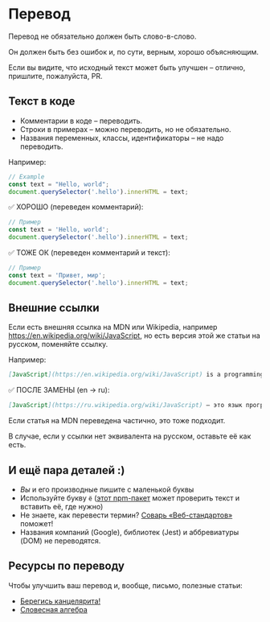 # Перевод

Перевод не обязательно должен быть слово-в-слово.

Он должен быть без ошибок и, по сути, верным, хорошо объясняющим.

Если вы видите, что исходный текст может быть улучшен – отлично, пришлите, пожалуйста, PR.

## Текст в коде

- Комментарии в коде – переводить.
- Строки в примерах – можно переводить, но не обязательно.
- Названия переменных, классы, идентификаторы – не надо переводить.

Например:

```js
// Example
const text = "Hello, world";
document.querySelector('.hello').innerHTML = text;
```

✅ ХОРОШО (переведен комментарий):

```js
// Пример
const text = 'Hello, world';
document.querySelector('.hello').innerHTML = text;
```

✅ ТОЖЕ ОК (переведен комментарий и текст):

```js
// Пример
const text = 'Привет, мир';
document.querySelector('.hello').innerHTML = text;
```


## Внешние ссылки

Если есть внешняя ссылка на MDN или Wikipedia, например https://en.wikipedia.org/wiki/JavaScript, но есть версия этой же статьи на русском, поменяйте ссылку.

Например:

```md
[JavaScript](https://en.wikipedia.org/wiki/JavaScript) is a programming language.
```

✅ ПОСЛЕ ЗАМЕНЫ (en -> ru):

```md
[JavaScript](https://ru.wikipedia.org/wiki/JavaScript) – это язык программирования.
```

Если статья на MDN переведена частично, это тоже подходит.

В случае, если у ссылки нет эквивалента на русском, оставьте её как есть.

## И ещё пара деталей :)

- _Вы_ и его производные пишите с маленькой буквы
- Используйте букву `ё` ([этот npm-пакет](https://github.com/hcodes/eyo) может проверить текст и вставить её, где нужно)
- Не знаете, как перевести термин? [Соварь «Веб-стандартов»](https://github.com/web-standards-ru/dictionary/blob/master/dictionary.md) поможет!
- Названия компаний (Google), библиотек (Jest) и аббревиатуры (DOM) не переводятся.


<!-- скоро

## Соглашение по переводу (глоссарий)

**Пожалуйста, поддерживайте глоссарий в алфавитном порядке.**

| Оригинальный термин | Перевод |
| ------------------ | ---------- |

-->


## Ресурсы по переводу

Чтобы улучшить ваш перевод и, вообще, письмо, полезные статьи:

* [Берегись канцелярита!](http://www.vavilon.ru/noragal/slovo2.html)
* [Словесная алгебра](http://www.vavilon.ru/noragal/slovo4.html)
